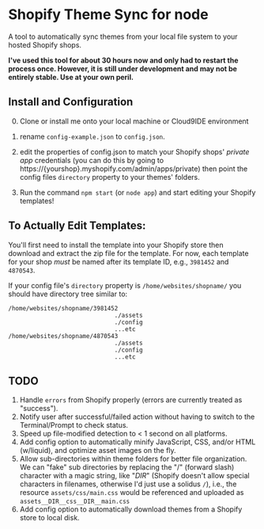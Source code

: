 Shopify Theme Sync for node
==================

A tool to automatically sync themes from your local file system to your hosted Shopify shops.

**I've used this tool for about 30 hours now and only had to restart the process once. However, it is still under development and may not be entirely stable. Use at your own peril.**

## Install and Configuration

 0. Clone or install me onto your local machine or Cloud9IDE environment

 1. rename `config-example.json` to `config.json`.

 2. edit the properties of config.json to match your Shopify shops' *private app* credentials (you can do this by going to https://{yourshop}.myshopify.com/admin/apps/private) then point the config files `directory` property to your themes' folders.

 3. Run the command `npm start` (or `node app`) and start editing your Shopify templates!

## To Actually Edit Templates:

You'll first need to install the template into your Shopify store then download and extract the zip file for the template.
For now, each template for your shop *must* be named after its template ID, e.g., `3981452` and  `4870543`.

If your config file's `directory` property is `/home/websites/shopname/` you should have directory tree similar to:


    /home/websites/shopname/3981452
                                  ./assets
                                  ./config
                                  ...etc
    /home/websites/shopname/4870543
                                  ./assets
                                  ./config
                                  ...etc

## TODO

 1. Handle `errors` from Shopify properly (errors are currently treated as "success").
 2. Notify user after successful/failed action without having to switch to the Terminal/Prompt to check status.
 3. Speed up file-modified detection to < 1 second on all platforms.
 4. Add config option to automatically minify JavaScript, CSS, and/or HTML (w/liquid), and optimize asset images on the fly.
 6. Allow sub-directories within theme folders for better file organization. We can "fake" sub directories by replacing the "/" (forward slash) character with a magic string, like "_DIR_" (Shopify doesn't allow special characters in filenames, otherwise I'd just use a solidus `/`), i.e., the resource `assets/css/main.css` would be referenced and uploaded as `assets__DIR__css__DIR__main.css`
 7. Add config option to automatically download themes from a Shopify store to local disk.

